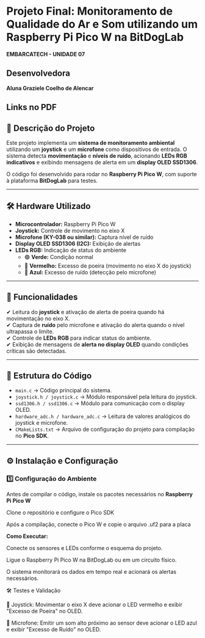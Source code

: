 # Projeto Final: **Monitoramento de Qualidade do Ar e Som utilizando um Raspberry Pi Pico W na BitDogLab**
**EMBARCATECH - UNIDADE 07**

## Desenvolvedora
**Aluna Graziele Coelho de Alencar**

## Links no PDF

## 📖 Descrição do Projeto
Este projeto implementa um **sistema de monitoramento ambiental** utilizando um **joystick** e um **microfone** como dispositivos de entrada. O sistema detecta **movimentação** e **níveis de ruído**, acionando **LEDs RGB indicativos** e exibindo mensagens de alerta em um **display OLED SSD1306**.

O código foi desenvolvido para rodar no **Raspberry Pi Pico W**, com suporte à plataforma **BitDogLab** para testes.

---

## 🛠️ Hardware Utilizado
- **Microcontrolador:** Raspberry Pi Pico W
- **Joystick:** Controle de movimento no eixo X
- **Microfone (KY-038 ou similar):** Captura nível de ruído
- **Display OLED SSD1306 (I2C):** Exibição de alertas
- **LEDs RGB:** Indicação de status do ambiente
  - 🟢 **Verde:** Condição normal
  - 🔴 **Vermelho:** Excesso de poeira (movimento no eixo X do joystick)
  - 🔵 **Azul:** Excesso de ruído (detecção pelo microfone)

---

## 📜 Funcionalidades
✔ Leitura do **joystick** e ativação de alerta de poeira quando há movimentação no eixo X.  
✔ Captura de **ruído** pelo microfone e ativação do alerta quando o nível ultrapassa o limite.  
✔ Controle de **LEDs RGB** para indicar status do ambiente.  
✔ Exibição de mensagens de **alerta no display OLED** quando condições críticas são detectadas.  

---

## 📂 Estrutura do Código
- `main.c` → Código principal do sistema.  
- `joystick.h / joystick.c` → Módulo responsável pela leitura do joystick.  
- `ssd1306.h / ssd1306.c` → Módulo para comunicação com o display OLED.  
- `hardware_adc.h / hardware_adc.c` → Leitura de valores analógicos do joystick e microfone.  
- `CMakeLists.txt` → Arquivo de configuração do projeto para compilação no **Pico SDK**.  

---

## ⚙️ Instalação e Configuração
### 1️⃣ Configuração do Ambiente
Antes de compilar o código, instale os pacotes necessários no **Raspberry Pi Pico W**

Clone o repositório e configure o Pico SDK

Após a compilação, conecte o Pico W e copie o arquivo .uf2 para a placa

**Como Executar:**

Conecte os sensores e LEDs conforme o esquema do projeto.

Ligue o Raspberry Pi Pico W na BitDogLab ou em um circuito físico.

O sistema monitorará os dados em tempo real e acionará os alertas necessários.

🛠️ Testes e Validação

📌 Joystick: Movimentar o eixo X deve acionar o LED vermelho e exibir "Excesso de Poeira" no OLED.

📌 Microfone: Emitir um som alto próximo ao sensor deve acionar o LED azul e exibir "Excesso de Ruído" no OLED.
